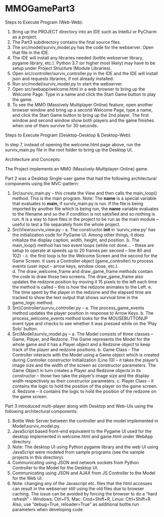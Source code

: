 # MMOGamePart3
Steps to Execute Program (Web-Web):

1.	Bring up the PROJECT directory into an IDE such as IntelliJ or PyCharm as a project. 
2.	The Part3 subdirectory contains the final source files. 
3.	The src/model/surviv_model.py has the code for the webserver. Open that file in the IDE. 
4.	The IDE will install any libraries needed (bottle webserver library, pygame library, etc.). Python 3.7 (or higher most likely) may have to be setup under Project Structure (Module Libraries). 
5.	Open src/controller/surviv_controller.py in the IDE and the IDE will install json and requests libraries, if not already installed.
6.	Run src/model/surviv_model.py to start the webserver. 
7.	Open src/webapp/welcome.html in a web browser to bring up the Welcome Page. Type in a name and click the Start Game button to play the game. 
8.	To see the MMO (Massively Multiplayer Online) feature, open another browser window and bring up a second Welcome Page, type a name, and click the Start Game button to bring up the 2nd player. The first window and second window show both players and the game finishes when one of them survive for 30 seconds. 


Steps to Execute Program (Desktop-Desktop & Desktop-Web):

In step 7, instead of opening the welcome.html page above, run the surviv_main.py file in the root folder to bring up the Desktop UI.  


Architecture and Concepts:

The Project implements an MMO (Massively-Multiplayer-Online) game. 

Part 2 was a Desktop Single-user game that had the following architectural components using the MVC-pattern:

1.	Src\surviv_main.py – this create the View and then calls the main_loop() method. This is the main program. Note: The __name__ is a special variable that evaluates to __main__, if surviv_main.py is run. If the file is being imported by another file which is being run, the __name__ variable evaluates to the filename and so the if condition is not satisfied and so nothing is run.  It is a way to have files in the project to be run as the main module – useful to test a file separately from the whole project. 
2.	Src\View\surviv_view.py – 
a.	The constructor __init__ in ‘surviv_view.py’ has the initialization code for PyGame UI. Among other things, it does initialize the display caption, width, height, and position. 
b.	The main_loop() method has two event loops (while not done… - these are setup to operate at speeds up to 20 frames per second – line 80 and 102)  -
c.	 the first loop is for the Welcome Screen and the second for the Game Screen.  It uses a Controller object (game_controller) to process events (user input – arrow keys, window close, etc.).  
d.	The draw_welcome_frame and draw_game_frame methods contain the code to draw those two screens.  The draw_game_frame also updates the redzone position by moving it 15 pixels to the left each time the method is called – this is how the redzone animates to the Left. 
e.	The time spent by the player in the redzone and the elapsed time are tracked to show the text output that shows survival time in the game_logic method.
3.	Src\Controller\surviv_controller.py – 
a.	The process_game_events method updates the player position in response to Arrow Keys. 
b.	 The process_welcome_events method looks for the MOUSEBUTTONUP event type and checks to see whether it was pressed while on the ‘Play Solo’ button. 
4.	Src\Model\surviv_model.py – 
a.	The Model consists of three classes – Game, Player, and Redzone. The Game represents the Model for the whole game and it has a Player object and a Redzone object to keep track of the player and redzone positions. 
b.	Game Class - The Controller interacts with the Model using a Game object which is created during Controller constructor Initialization (Line 10) – it takes the player’s image size and the width of the screen as constructor parameters. The Game Object in turn creates a Player and Redzone objects in its constructor – those two take the player’s image size and the display width respectively as their constructor parameters. 
c.	Player Class – it contains the logic to hold the position of the player on the game screen. 
d.	Redzone – it contains the logic to hold the position of the redzone on the game screen.

Part 3 introduced multi-player along with Desktop and Web-UIs using the following architectural components:

1.	Bottle Web Server between the controller and the model implemented in Model\surviv_model.py.
2.	JavaScript based front-end equivalent to the Pygame UI used for the desktop implemented in welcome.html and game.html under WebApp directory.
3.	Note: The desktop UI using Python pygame library and the web UI using JavaScript were modeled from sample programs (see the sample projects in this directory).
4.	Communicating using JSON and network sockets from Python Controller to the Model for the Desktop UI.
5.	Communicating using JSON and AJAX from JS Controller to the Model for the Web UI. 
6.	Note: changing any of the Javascript etc. files that the html accesses can result in the webserver still using the old files due to browser caching. The issue can be avoided by forcing the browser to do a “hard refresh” - Windows: Ctrl+F5, Mac: Cmd+Shift+R, Linux: Ctrl+Shift+R. Also, use “debug=True, reloader=True” as additional bottle.run parameters when developing code. 
